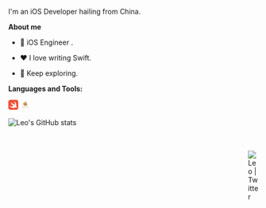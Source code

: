 I'm an iOS Developer hailing from China.

**About me**

- 💼 iOS Engineer <!-- at [](https://ijk.io) -->.

- ❤️ I love writing Swift.

- 🔭 Keep exploring.

**Languages and Tools:**  

<code><img height="20" src="https://raw.githubusercontent.com/github/explore/80688e429a7d4ef2fca1e82350fe8e3517d3494d/topics/swift/swift.png"></code>
<code><img height="20" src="https://raw.githubusercontent.com/github/explore/80688e429a7d4ef2fca1e82350fe8e3517d3494d/topics/objective-c/objective-c.png"></code>

![Leo's GitHub stats](https://github-readme-stats.vercel.app/api?username=iTofu)

<br />
<br />

<a href="https://twitter.com/leodaxia">
  <img align="right" alt="Leo | Twitter" width="21px" src="https://raw.githubusercontent.com/anuraghazra/anuraghazra/master/assets/twitter.svg" />
</a>

<!-- copy from https://github.com/octree -->

<!-- ### Hi there 👋 -->

<!--
**iTofu/iTofu** is a ✨ _special_ ✨ repository because its `README.md` (this file) appears on your GitHub profile.

Here are some ideas to get you started:

- 🔭 I’m currently working on ...
- 🌱 I’m currently learning ...
- 👯 I’m looking to collaborate on ...
- 🤔 I’m looking for help with ...
- 💬 Ask me about ...
- 📫 How to reach me: ...
- 😄 Pronouns: ...
- ⚡ Fun fact: ...
-->
